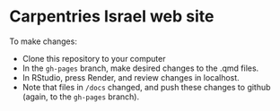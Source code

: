 # Carpentries Israel web site

To make changes:

- Clone this repository to your computer
- In the `gh-pages` branch, make desired changes to the .qmd files.
- In RStudio, press Render, and review changes in localhost.
- Note that files in `/docs` changed, and push these changes to github (again, to the `gh-pages` branch).
